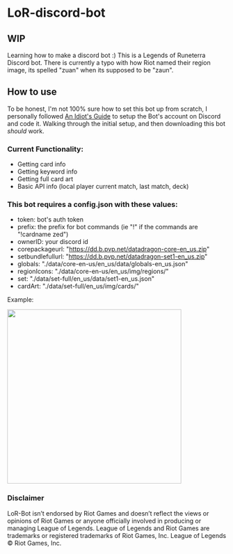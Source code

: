 # LoR-discord-bot

## WIP
Learning how to make a discord bot :) This is a Legends of Runeterra Discord bot.
There is currently a typo with how Riot named their region image, its spelled "zuan" when its supposed to be "zaun".

## How to use
To be honest, I'm not 100% sure how to set this bot up from scratch, I personally followed [An Idiot's Guide](https://anidiots.guide/) to setup the Bot's account on Discord and code it. Walking through the initial setup, and then downloading this bot *should* work.

### Current Functionality:
- Getting card info
- Getting keyword info
- Getting full card art
- Basic API info (local player current match, last match, deck)

### This bot requires a config.json with these values:
- token: bot's auth token
- prefix: the prefix for bot commands (ie "!" if the commands are "!cardname zed")
- ownerID: your discord id
- corepackageurl: "https://dd.b.pvp.net/datadragon-core-en_us.zip"
- setbundlefullurl: "https://dd.b.pvp.net/datadragon-set1-en_us.zip"
- globals: "./data/core-en-us/en_us/data/globals-en_us.json"
- regionIcons: "./data/core-en-us/en_us/img/regions/"
- set: "./data/set-full/en_us/data/set1-en_us.json"
- cardArt: "./data/set-full/en_us/img/cards/"

Example:

<img src="https://i.imgur.com/XJdxIuc.png" width="400">

### Disclaimer
LoR-Bot isn’t endorsed by Riot Games and doesn’t reflect the views or opinions of Riot Games
or anyone officially involved in producing or managing League of Legends. League of Legends and Riot Games are
trademarks or registered trademarks of Riot Games, Inc. League of Legends © Riot Games, Inc.
